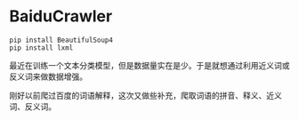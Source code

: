 # BaiduCrawler
```
pip install BeautifulSoup4
pip install lxml
```


最近在训练一个文本分类模型，但是数据量实在是少。于是就想通过利用近义词或反义词来做数据增强。

刚好以前爬过百度的词语解释，这次又做些补充，爬取词语的拼音、释义、近义词、反义词。
